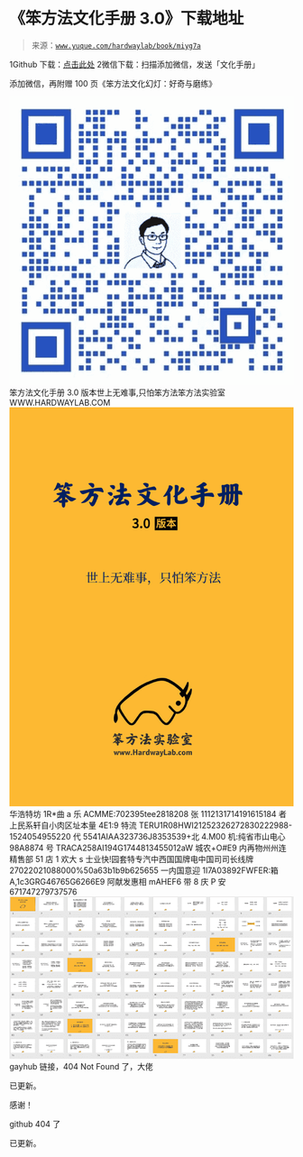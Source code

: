 # 《笨方法文化手册 3.0》下载地址

> 来源：[`www.yuque.com/hardwaylab/book/miyg7a`](https://www.yuque.com/hardwaylab/book/miyg7a)

<ne-oli><ne-oli-i>1</ne-oli-i><ne-oli-c class="ne-oli-content" id="u47b5f0c2" data-lake-id="u47b5f0c2">Github 下载：[点击此处](https://github.com/cnfeat/hardwaylab)</ne-oli-c></ne-oli> <ne-oli><ne-oli-i>2</ne-oli-i><ne-oli-c class="ne-oli-content" id="u0f5898d9" data-lake-id="u0f5898d9">微信下载：扫描添加微信，发送「文化手册」</ne-oli-c></ne-oli> 

添加微信，再附赠 100 页《笨方法文化幻灯：好奇与磨练》 

![企业微信.jpg](img/b2a15cbd072d361b09a7daf9b001bbf0.png)笨方法文化手册 3.0 版本世上无难事,只怕笨方法笨方法实验室 WWW.HARDWAYLAB.COM![文化手册 3.0.png](img/b1870d72278e7427eba5ee4325cd505f.png)  <ne-p id="uc4147bbc" data-lake-id="uc4147bbc">华浩特坊 1R*曲 a 乐 ACMME:702395tee2818208 张 1112131714191615184 者上民系轩自小肉区址本量 4E1:9 特流 TERU1R08HWI21252326272830222988-1524054955220 代 5541AIAA323736J8353539+北 4.M00 机:纯省市山电心 98A8874 号 TRACA258AI194G1744813455012aW 城农+O#E9 内再物州州连精售部 51 店 1 欢大 s 士业快!园套特专汽中西国国牌电中国司司长线牌 27022021088000%50a63b1b9b625655 一内国意迎 1I7A03892FWFER:箱 A,1c3GRG46765G6266E9 阿献发惠相 mAHEF6 带 8 庆 P 安 671747279737576![100 页幻灯截图.png](img/b7a182cc4b9ba7fc82fe32adeb726553.png)  <ne-p id="uf40bc8b4" data-lake-id="uf40bc8b4">gayhub 链接，404 Not Found 了，大佬 

已更新。 

感谢！ 

github 404 了 

已更新。</ne-p></ne-p>